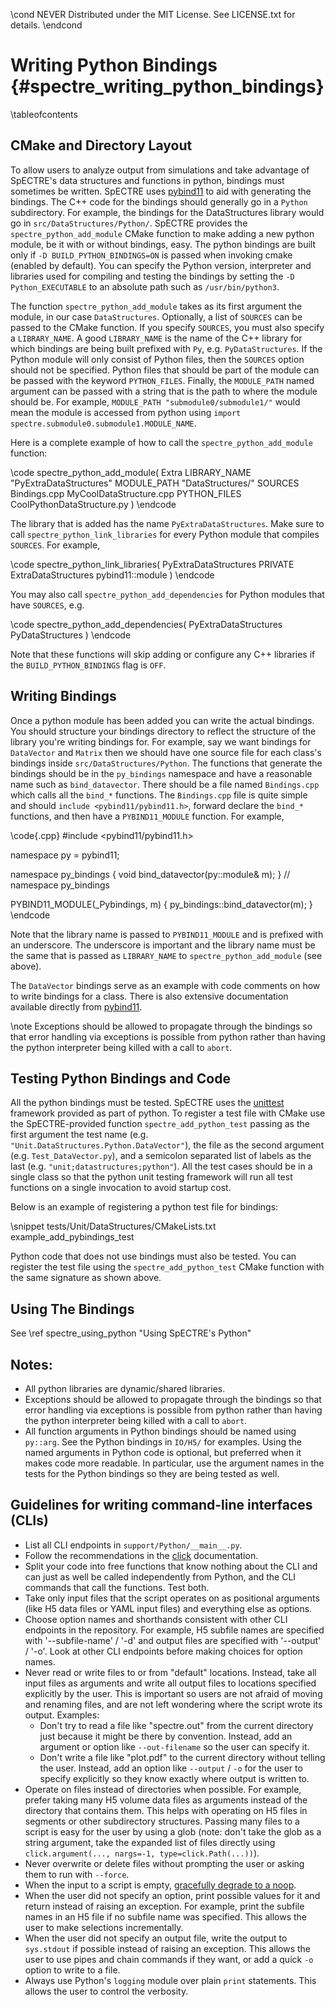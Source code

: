 \cond NEVER
Distributed under the MIT License.
See LICENSE.txt for details.
\endcond
# Writing Python Bindings {#spectre_writing_python_bindings}

\tableofcontents

## CMake and Directory Layout

To allow users to analyze output from simulations and take advantage of
SpECTRE's data structures and functions in python, bindings must sometimes be
written. SpECTRE uses [pybind11](https://pybind11.readthedocs.io/)
to aid with generating the bindings. The C++ code for the bindings should
generally go in a `Python` subdirectory. For example, the bindings for the
DataStructures library would go in `src/DataStructures/Python/`. SpECTRE
provides the `spectre_python_add_module` CMake function to make adding a new
python module, be it with or without bindings, easy.  The python bindings are
built only if `-D BUILD_PYTHON_BINDINGS=ON` is passed when invoking cmake
(enabled by default).
You can specify the Python version, interpreter and libraries used for compiling
and testing the bindings by setting the `-D Python_EXECUTABLE` to an absolute
path such as `/usr/bin/python3`.

The function `spectre_python_add_module` takes as its first argument the module,
in our case `DataStructures`. Optionally, a list of `SOURCES` can be passed to
the CMake function. If you specify `SOURCES`, you must also specify a
`LIBRARY_NAME`. A good `LIBRARY_NAME` is the name of the C++ library for which
bindings are being built prefixed with `Py`, e.g. `PyDataStructures`. If the
Python module will only consist of Python files, then the `SOURCES` option
should not be specified. Python files that should be part of the module can be
passed with the keyword `PYTHON_FILES`. Finally, the `MODULE_PATH`
named argument can be passed with a string that is the path to where the module
should be. For example, `MODULE_PATH "submodule0/submodule1/"` would mean the
module is accessed from python using
`import spectre.submodule0.submodule1.MODULE_NAME`.

Here is a complete example of how to call the `spectre_python_add_module`
function:

\code
spectre_python_add_module(
  Extra
  LIBRARY_NAME "PyExtraDataStructures"
  MODULE_PATH "DataStructures/"
  SOURCES Bindings.cpp MyCoolDataStructure.cpp
  PYTHON_FILES CoolPythonDataStructure.py
  )
\endcode

The library that is added has the name `PyExtraDataStructures`. Make sure to
call `spectre_python_link_libraries` for every Python module that compiles
`SOURCES`. For example,

\code
spectre_python_link_libraries(
  PyExtraDataStructures
  PRIVATE
  ExtraDataStructures
  pybind11::module
  )
\endcode

You may also call `spectre_python_add_dependencies` for Python modules that
have `SOURCES`, e.g.

\code
spectre_python_add_dependencies(
  PyExtraDataStructures
  PyDataStructures
  )
\endcode

Note that these functions will skip adding or configure any C++ libraries if
the `BUILD_PYTHON_BINDINGS` flag is `OFF`.

## Writing Bindings

Once a python module has been added you can write the actual bindings. You
should structure your bindings directory to reflect the structure of the library
you're writing bindings for. For example, say we want bindings for `DataVector`
and `Matrix` then we should have one source file for each class's bindings
inside `src/DataStructures/Python`. The functions that generate the bindings
should be in the `py_bindings` namespace and have a reasonable name such as
`bind_datavector`. There should be a file named `Bindings.cpp` which calls all
the `bind_*` functions. The `Bindings.cpp` file is quite simple and should
`include <pybind11/pybind11.h>`, forward declare the `bind_*` functions, and
then have a `PYBIND11_MODULE` function. For example,

\code{.cpp}
#include <pybind11/pybind11.h>

namespace py = pybind11;

namespace py_bindings {
void bind_datavector(py::module& m);
}  // namespace py_bindings

PYBIND11_MODULE(_Pybindings, m) {
  py_bindings::bind_datavector(m);
}
\endcode

Note that the library name is passed to `PYBIND11_MODULE` and is prefixed
with an underscore. The underscore is important and the library name must be the
same that is passed as `LIBRARY_NAME` to `spectre_python_add_module` (see
above).

The `DataVector` bindings serve as an example with code comments on how to write
bindings for a class. There is also extensive documentation available directly
from [pybind11](https://pybind11.readthedocs.io/).

\note Exceptions should be allowed to propagate through the bindings so that
error handling via exceptions is possible from python rather than having the
python interpreter being killed with a call to `abort`.

## Testing Python Bindings and Code

All the python bindings must be tested. SpECTRE uses the
[unittest](https://docs.python.org/3/library/unittest.html) framework
provided as part of python. To register a test file with CMake use the
SpECTRE-provided function `spectre_add_python_test` passing as the first
argument the test name (e.g. `"Unit.DataStructures.Python.DataVector"`), the
file as the second argument (e.g. `Test_DataVector.py`), and a semicolon
separated list of labels as the last (e.g. `"unit;datastructures;python"`).
All the test cases should be in a single class so that the python unit testing
framework will run all test functions on a single invocation to avoid startup
cost.

Below is an example of registering a python test file for bindings:

\snippet tests/Unit/DataStructures/CMakeLists.txt example_add_pybindings_test

Python code that does not use bindings must also be tested. You can register the
test file using the `spectre_add_python_test` CMake function with the same
signature as shown above.

## Using The Bindings

See \ref spectre_using_python "Using SpECTRE's Python"

## Notes:

- All python libraries are dynamic/shared libraries.
- Exceptions should be allowed to propagate through the bindings so that
  error handling via exceptions is possible from python rather than having the
  python interpreter being killed with a call to `abort`.
- All function arguments in Python bindings should be named using `py::arg`.
  See the Python bindings in `IO/H5/` for examples. Using the named arguments in
  Python code is optional, but preferred when it makes code more readable.
  In particular, use the argument names in the tests for the Python bindings so
  they are being tested as well.

## Guidelines for writing command-line interfaces (CLIs)

- List all CLI endpoints in `support/Python/__main__.py`.
- Follow the recommendations in the
  [click](https://click.palletsprojects.com/en/8.1.x/) documentation.
- Split your code into free functions that know nothing about the CLI and can
  just as well be called independently from Python, and the CLI commands that
  call the functions. Test both.
- Take only input files that the script operates on as positional arguments
  (like H5 data files or YAML input files) and everything else as options.
- Choose option names and shorthands consistent with other CLI endpoints in the
  repository. For example, H5 subfile names are specified with '--subfile-name'
  / '-d' and output files are specified with '--output' / '-o'. Look at other
  CLI endpoints before making choices for option names.
- Never read or write files to or from "default" locations. Instead, take all
  input files as arguments and write all output files to locations specified
  explicitly by the user. This is important so users are not afraid of moving
  and renaming files, and are not left wondering where the script wrote its
  output. Examples:
  - Don't try to read a file like "spectre.out" from the current directory just
    because it might be there by convention. Instead, add an argument or option
    like `--out-filename` so the user can specify it.
  - Don't write a file like "plot.pdf" to the current directory without telling
    the user. Instead, add an option like `--output` / `-o` for the user to
    specify explicitly so they know exactly where output is written to.
- Operate on files instead of directories when possible. For example, prefer
  taking many H5 volume data files as arguments instead of the directory that
  contains them. This helps with operating on H5 files in segments or other
  subdirectory structures. Passing many files to a script is easy for the user
  by using a glob (note: don't take the glob as a string argument, take the
  expanded list of files directly using `click.argument(..., nargs=-1,
  type=click.Path(...))`).
- Never overwrite or delete files without prompting the user or asking them to
  run with `--force`.
- When the input to a script is empty, [gracefully degrade to a
  noop](https://click.palletsprojects.com/en/8.1.x/arguments/#variadic-arguments).
- When the user did not specify an option, print possible values for it and
  return instead of raising an exception. For example, print the subfile names
  in an H5 file if no subfile name was specified. This allows the user to make
  selections incrementally.
- When the user did not specify an output file, write the output to `sys.stdout`
  if possible instead of raising an exception. This allows the user to use pipes
  and chain commands if they want, or add a quick `-o` option to write to a
  file.
- Always use Python's `logging` module over plain `print` statements. This
  allows the user to control the verbosity.
